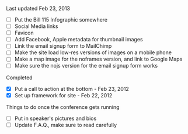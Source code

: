 Last updated Feb 23, 2013

- [ ] Put the Bill 115 Infographic somewhere
- [ ] Social Media links
- [ ] Favicon
- [ ] Add Facebook, Apple metadata for thumbnail images
- [ ] Link the email signup form to MailChimp
- [ ] Make the site load low-res versions of images on a mobile phone
- [ ] Make a map image for the noframes version, and link to Google Maps
- [ ] Make sure the nojs version for the email signup form works

Completed

- [x] Put a call to action at the bottom - Feb 23, 2012
- [x] Set up framework for site - Feb 22, 2012

Things to do once the conference gets running

- [ ] Put in speaker's pictures and bios
- [ ] Update F.A.Q., make sure to read carefully